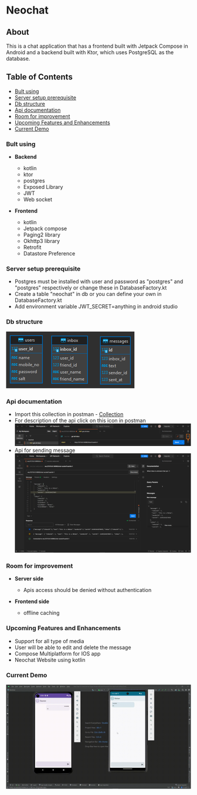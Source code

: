 # Neochat

## About
This is a chat application that has a frontend built with Jetpack Compose in Android and a backend built with Ktor, which uses PostgreSQL as the database.

## Table of Contents
- [Bult using](#bult-using)
- [Server setup prerequisite](#server-setup-prerequisite)
- [Db structure](#db-structure)
- [Api documentation](#api-documentation)
- [Room for improvement](#room-for-improvement)
- [Upcoming Features and Enhancements](#upcoming-features-and-enhancements)
- [Current Demo](#current-demo)

### Bult using

* **Backend**
  - kotlin
  - ktor 
  - postgres
  - Exposed Library
  - JWT 
  - Web socket
    
* **Frontend**
  - kotlin
  - Jetpack compose
  - Paging2 library
  - Okhttp3 library
  - Retrofit
  - Datastore Preference

### Server setup prerequisite
 - Postgres must be installed with user and password as "postgres" and "postgres" respectively or change these in DatabaseFactory.kt
 - Create a table "neochat" in db or you can define your own in DatabaseFactory.kt
 - Add environment variable JWT_SECRET=anything in android studio

### Db structure
<img src="https://raw.githubusercontent.com/AnuragDevMastermind/Chat-application/main/Files/neochat-db.png">

### Api documentation
 - Import this collection in postman - [Collection](https://github.com/AnuragDevMastermind/Chat-application/blob/main/Files/neochat.json)
 - For description of the api click on this icon in postman
   <img src="https://raw.githubusercontent.com/AnuragDevMastermind/Chat-application/main/Files/description.png">
 - Api for sending message
   ![image](https://raw.githubusercontent.com/AnuragDevMastermind/Chat-application/main/Files/message-api.png)

### Room for improvement

* **Server side**
  - Apis access should be denied without authentication

* **Frontend side**
  - offline caching
 
### Upcoming Features and Enhancements
 - Support for all type of media
 - User will be able to edit and delete the message
 - Compose Multiplatform for IOS app
 - Neochat Website using kotlin

### Current Demo
<img src="https://raw.githubusercontent.com/AnuragDevMastermind/Chat-application/main/Files/Demo.gif">
